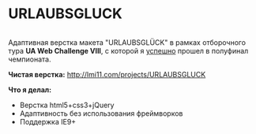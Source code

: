 # URLAUBSGLUCK

<img src="http://lmi11.com/img/works/big/URLAUBSGLÜCK.jpg" alt="">
<p>
	Адаптивная верстка макета "URLAUBSGLÜCK" в рамках отборочного тура <b>UA Web Challenge VIII</b>, с которой я <a href="http://uawebchallenge.com/news/qualification_VIII" rel="nofollow" target="_blank">успешно</a> прошел в полуфинал чемпионата.
</p>
<p>
	<b>Чистая верстка:</b> <a href="http://lmi11.com/projects/URLAUBSGLUCK" target="_blank">http://lmi11.com/projects/URLAUBSGLUCK</a>
</p>
<p>
	<b>Что я делал:</b>
</p>
<ul>
	<li>Верстка html5+css3+jQuery</li>
	<li>Адаптивность без использования фреймворков</li>
	<li>Поддержка IE9+</li>
</ul>
